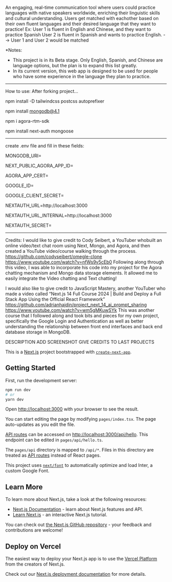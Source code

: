 An engaging, real-time communication tool where users could practice languages with native speakers worldwide, enriching their linguistic skills and cultural understanding.
Users get matched with eachother based on their own fluent languages and their desired language that they want to practice!
Ex:
User 1 is fluent in English and Chinese, and they want to practice Spanish
User 2 is fluent in Spanish and wants to practice English.
--> User 1 and User 2 would be matched


*Notes: 
- This project is in its Beta stage. Only English, Spanish, and Chinese are language options, but the plan is to expand this list greatly.
- In its current version, this web app is designed to be used for people who have some experience in the language they plan to practice.

________________________________________
How to use:
After forking project...

npm install -D tailwindcss postcss autoprefixer

npm install mongodb@4.1

npm i agora-rtm-sdk

npm install next-auth mongoose

________________________________________

create .env file and fill in these fields:

MONGODB_URI=

NEXT_PUBLIC_AGORA_APP_ID=

AGORA_APP_CERT=

GOOGLE_ID=

GOOGLE_CLIENT_SECRET=

NEXTAUTH_URL=http://localhost:3000

NEXTAUTH_URL_INTERNAL=http://localhost:3000

NEXTAUTH_SECRET=

__________________________________________

Credits:
I would like to give credit to Cody Seibert, a YouTuber who ​​built an online video/text chat room using Next, Mongo, and Agora, and then created a YouTube video/course walking through the process. 
https://github.com/codyseibert/omegle-clone
https://www.youtube.com/watch?v=nfWs9v5cEb0
Following along through this video, I was able to incorporate his code into my project for the Agora chatting mechanism and Mongo data storage elements. It allowed me to easily integrate the Video chatting and Text chatting!

I would also like to give credit to JavaScript Mastery, another YouTuber who made a video called  “Next.js 14 Full Course 2024 | Build and Deploy a Full Stack App Using the Official React Framework”
https://github.com/adrianhajdin/project_next_14_ai_prompt_sharing
https://www.youtube.com/watch?v=wm5gMKuwSYk
This was another course that I followed along and took bits and pieces for my own project, specifically the Google Login and Authentication as well as better understanding the relationship between front end interfaces and back end database storage in MongoDB.


DESCRIPTION
ADD SCREENSHOT
GIVE CREDITS TO LAST PROJECTS


This is a [Next.js](https://nextjs.org/) project bootstrapped with [`create-next-app`](https://github.com/vercel/next.js/tree/canary/packages/create-next-app).

## Getting Started

First, run the development server:

```bash
npm run dev
# or
yarn dev
```

Open [http://localhost:3000](http://localhost:3000) with your browser to see the result.

You can start editing the page by modifying `pages/index.tsx`. The page auto-updates as you edit the file.

[API routes](https://nextjs.org/docs/api-routes/introduction) can be accessed on [http://localhost:3000/api/hello](http://localhost:3000/api/hello). This endpoint can be edited in `pages/api/hello.ts`.

The `pages/api` directory is mapped to `/api/*`. Files in this directory are treated as [API routes](https://nextjs.org/docs/api-routes/introduction) instead of React pages.

This project uses [`next/font`](https://nextjs.org/docs/basic-features/font-optimization) to automatically optimize and load Inter, a custom Google Font.

## Learn More

To learn more about Next.js, take a look at the following resources:

- [Next.js Documentation](https://nextjs.org/docs) - learn about Next.js features and API.
- [Learn Next.js](https://nextjs.org/learn) - an interactive Next.js tutorial.

You can check out [the Next.js GitHub repository](https://github.com/vercel/next.js/) - your feedback and contributions are welcome!

## Deploy on Vercel

The easiest way to deploy your Next.js app is to use the [Vercel Platform](https://vercel.com/new?utm_medium=default-template&filter=next.js&utm_source=create-next-app&utm_campaign=create-next-app-readme) from the creators of Next.js.

Check out our [Next.js deployment documentation](https://nextjs.org/docs/deployment) for more details.
